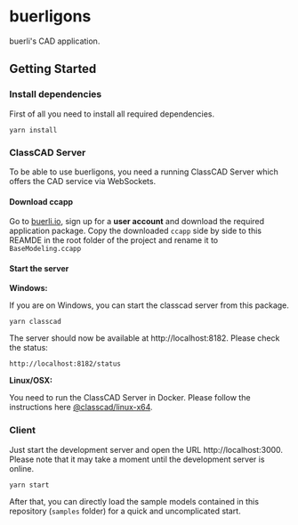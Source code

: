 # buerligons

buerli's CAD application.

## Getting Started

### Install dependencies

First of all you need to install all required dependencies.

```
yarn install
```

### ClassCAD Server

To be able to use buerligons, you need a running ClassCAD Server which offers the CAD service via WebSockets.

#### Download ccapp

Go to [buerli.io](https://buerli.io), sign up for a **user account** and download the required application package. Copy the downloaded `ccapp` side by side to this REAMDE in the root folder of the project and rename it to `BaseModeling.ccapp`

#### Start the server

**Windows:**

If you are on Windows, you can start the classcad server from this package.

```
yarn classcad
```

The server should now be available at http://localhost:8182. Please check the status:

```
http://localhost:8182/status
```

**Linux/OSX:**

You need to run the ClassCAD Server in Docker. Please follow the instructions here [@classcad/linux-x64](https://www.npmjs.com/package/@classcad/linux-x64).

### Client

Just start the development server and open the URL http://localhost:3000. Please note that it may take a moment until the development server is online.

```
yarn start
```

After that, you can directly load the sample models contained in this repository (`samples` folder) for a quick and uncomplicated start.
